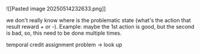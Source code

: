 
![[Pasted image 20250514232633.png]]



we don't really know where is the problematic state (what's the action that result reward + or -). Example: maybe the 1st action is good, but the second is bad, so, this need to be done multiple times.

temporal credit assignment problem -> look up


